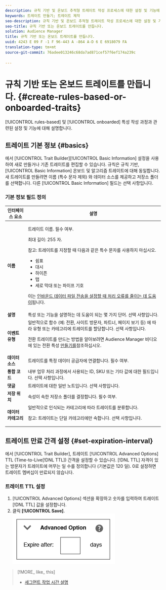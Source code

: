 ```yaml
---
description: 규칙 기반 및 온보드 추적형 트레이트 작성 프로세스에 대한 설정 및 기능에 대해 설명합니다.
keywords: 트레이트 만들기; 트레이트 제작
seo-description: 규칙 기반 및 온보드 추적형 트레이트 작성 프로세스에 대한 설정 및 기능에 대해 설명합니다.
seo-title: 규칙 기반 또는 온보드 트레이트를 만듭니다.
solution: Audience Manager
title: 규칙 기반 또는 온보드 트레이트를 만듭니다.
uuid: 4243 E 09 F -1 F 96-443 A -864 A-D 6 E 6918079 FA
translation-type: tm+mt
source-git-commit: 76adee013246c68da7ad871cef57f6ef174a239c

---
```



# 규칙 기반 또는 온보드 트레이트를 만듭니다. {#create-rules-based-or-onboarded-traits}

[!UICONTROL rules-based] 및 [!UICONTROL onboarded] 특성 작성 과정과 관련된 설정 및 기능에 대해 설명합니다.

<!-- c_tb_rules_traits.xml -->

## 트레이트 기본 정보 {#basics}

에서 [!UICONTROL Trait Builder][!UICONTROL Basic Information] 설정을 사용하여 새로 만들거나 기존 트레이트를 편집할 수 있습니다. 규칙은 규칙 기반, [!UICONTROL Basic Information] 온보드 및 알고리즘 트레이트에 대해 동일합니다. 새 트레이트를 만들려면 이름 (특수 문자 제외) 와 데이터 소스를 제공하고 저장소 폴더를 선택합니다. 다른 [!UICONTROL Basic Information] 필드는 선택 사항입니다.

<!-- c_tb_basics.xml -->

### 기본 정보 필드 정의

<table id="table_42AEC7A5B22346C5BB996D2D36C56229"> 
 <thead> 
  <tr> 
   <th colname="col1" class="entry"> 인터페이스 요소 </th> 
   <th colname="col2" class="entry"> 설명 </th> 
  </tr> 
 </thead>
 <tbody> 
  <tr> 
   <td colname="col1"> <b><span class="uicontrol">이름</span></b> </td> 
   <td colname="col2"> <p>트레이트 이름. 필수 여부. </p> <p>최대 길이: 255 자. </p> <p> <p>참고: 트레이트를 지정할 때 다음과 같은 특수 문자를 사용하지 마십시오. 
      <ul id="ul_AB38A333F21A4AA9B5656CBA69BA65E3"> 
       <li id="li_0E5033B540BC41E799075845388E85A7">쉼표 </li> 
       <li id="li_B1A6C3E3FB98473A91E4675EE09460F0">대시 </li> 
       <li id="li_579302FE34B64FE0AE3C751012839229">하이픈 </li> 
       <li id="li_44890F738CC64E449CC2545D701ECBC7">탭 </li> 
       <li id="li_C203837501A94342923C99A7DAD1ED61">세로 막대 또는 파이프 기호 </li> 
      </ul> </p> </p> <p>이는 <a href="../../integration/sending-audience-data/batch-data-transfer-explained/inbound-file-contents.md"> 인바운드 데이터 파일 전송을 설정할 때 처리 오류를 줄이는 데 도움이</a>됩니다. </p> </td> 
  </tr> 
  <tr> 
   <td colname="col1"> <b><span class="uicontrol"> 설명</span></b> </td> 
   <td colname="col2"> 특성 또는 기능을 설명하는 데 도움이 되는 몇 가지 단어. 선택 사항입니다. </td> 
  </tr> 
  <tr> 
   <td colname="col1"> <b><span class="uicontrol"> 이벤트 유형</span></b> </td> 
   <td colname="col2"> 일반적으로 함수 (예: 전환, 사이트 방문자, 파트너, 페이지 보기 등) 에 따라 유형 또는 카테고리에 트레이트를 할당합니다. 선택 사항입니다. <p> 전환 트레이트를 만드는 방법을 알아보려면 Audience Manager 비디오에 있는 전환 특성 <a href="https://docs.adobe.com/content/help/en/audience-manager-learn/tutorials/build-and-manage-audiences/traits-and-segments/creating-conversion-traits.html">만들기를</a>참조하십시오. </p></td> 
  </tr> 
  <tr> 
   <td colname="col1"> <b><span class="uicontrol"> 데이터 소스</span></b> </td> 
   <td colname="col2"> 트레이트를 특정 데이터 공급자에 연결합니다. 필수 여부. </td> 
  </tr> 
  <tr> 
   <td colname="col1"> <b><span class="uicontrol"> 통합 코드</span></b> </td> 
   <td colname="col2"> 내부 업무 처리 과정에서 사용되는 ID, SKU 또는 기타 값에 대한 필드입니다. 선택 사항입니다. </td> 
  </tr> 
  <tr> 
   <td colname="col1"> <b><span class="uicontrol"> 댓글</span></b> </td> 
   <td colname="col2"> 트레이트에 대한 일반 노트입니다. 선택 사항입니다. </td> 
  </tr> 
  <tr> 
   <td colname="col1"> <b><span class="uicontrol"> 저장 위치</span></b> </td> 
   <td colname="col2"> 속성이 속한 저장소 폴더를 결정합니다. 필수 여부. </td> 
  </tr> 
  <tr> 
   <td colname="col1"> <b><span class="uicontrol"> 데이터 카테고리</span></b> </td> 
   <td colname="col2"> 일반적으로 인식되는 카테고리에 따라 트레이트를 분류합니다. <p>참고: 트레이트는 단일 카테고리에만 속합니다. 선택 사항입니다. </p> </td> 
  </tr> 
 </tbody> 
</table>

## 트레이트 만료 간격 설정 {#set-expiration-interval}

에서 [!UICONTROL Trait Builder], 트레이트 [!UICONTROL Advanced Options] TTL (Time-to-Live[!DNL TTL]) 간격을 설정할 수 있습니다. [!DNL TTL] 자격이 있는 방문자가 트레이트에 머무는 일 수를 정의합니다 (기본값은 120 일). 0로 설정하면 트레이트 멤버십이 만료되지 않습니다.

<!-- t_tb_ttl.xml -->

### 트레이트 TTL 설정

1. [!UICONTROL Advanced Options] 섹션을 확장하고 숫자를 입력하여 트레이트 [!DNL TTL] 값을 설정합니다.
2. 클릭 **[!UICONTROL Save]**.
   ![](assets/TTL.png)

>[!MORE_ like_ this]
>
>* [세그먼트 작업 시간 설명](../../features/traits/segment-ttl-explained.md)

